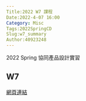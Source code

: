 ```yaml
---
Title:2022 W7 課程
Date:2022-4-07 16:00
Category: Misc
Tags:2022SpringCD
Slug:w7_summary
Author:40923248
---
```


2022 Spring 協同產品設計實習

<!--PELICAN_END_SUMMARY -->

W7
----

[網頁連結]

[網頁連結]:https://40923248.github.io/cd2022/content/W7.html